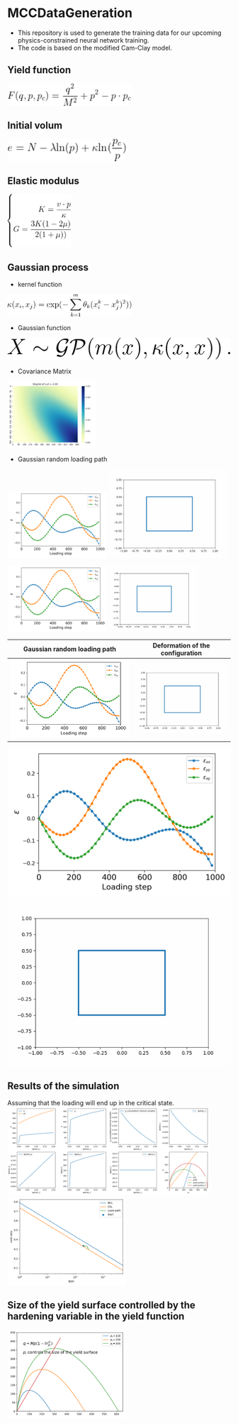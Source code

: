 # MCCDataGeneration
- This repository is used to generate the training data for our upcoming physics-constrained neural network training.
- The code is based on the modified Cam-Clay model.

## Yield function
<img src="doc/Equation/yieldfunc.gif" alt="" height="50" title="">

## Initial volum 
<img src="doc/Equation/InitialVolum.gif" alt="" height="50" title="">

## Elastic modulus
<img src="doc/Equation/elasticModulus.gif" alt="" height="120" title="">

## Gaussian process
- kernel function
<img src="doc/Equation/kernelFunction.gif" alt="" height="50" title="">

- Gaussian function
<img src="doc/Equation/gaussianFunction.gif" alt="" height="50" title="">

- Covariance Matrix
<img src="figSav/curlCoefComparation/CovariabceHeatMap_curl2.png" alt="" height="150" title="">

- Gaussian random loading path
<img src="figSav/curlCoefComparation/ConfiningPressureGP_curl2.png" alt="" height="150" title="">
<img src="MCCData/animation/deformation_0.gif" alt="" height="200" title="">

<p float="left">
  <img src="figSav/curlCoefComparation/ConfiningPressureGP_curl2.png" height="150" />
  <img src="MCCData/animation/deformation_0.gif" height="150" /> 
</p>

Gaussian random loading path          |  Deformation of the configuration
:-------------------------:|:------------------------------------:
![](figSav/curlCoefComparation/ConfiningPressureGP_curl2.png)  |  ![](MCCData/animation/deformation_0.gif)

![](figSav/curlCoefComparation/ConfiningPressureGP_curl2.png)  ![](MCCData/animation/deformation_0.gif)
## Results of the simulation
Assuming that the loading will end up in the critical state.
<img src="figSav/MCCmodel-1.png" alt="MCC loading display" height="200" title="MCC loading display">
<img src="figSav/MCCmodel-2.png" alt="MCC loading display" height="200" title="MCC loading display">

## Size of the yield surface controlled by the hardening variable in the yield function
<img src="figSav/YieldSurface.svg" alt="MCC loading display" height="200" title="MCC loading display">
